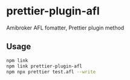 # prettier-plugin-afl

Amibroker AFL fomatter, Prettier plugin method

## Usage

``` bash
npm link
npm link prettier-plugin-afl
npm npx prettier test.afl --write
```
